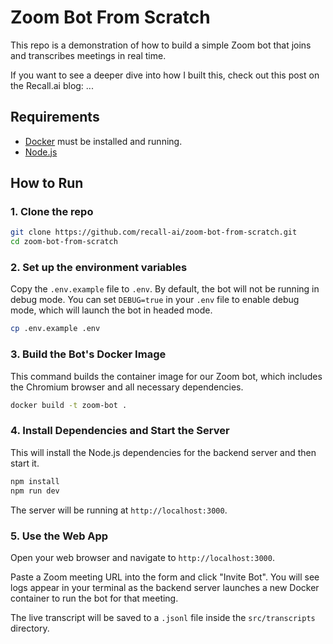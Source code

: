 # Zoom Bot From Scratch

This repo is a demonstration of how to build a simple Zoom bot that joins and transcribes meetings in real time.

If you want to see a deeper dive into how I built this, check out this post on the Recall.ai blog: ...

## Requirements

- [Docker](https://docs.docker.com/get-docker/) must be installed and running.
- [Node.js](https://nodejs.org/en)

## How to Run

### 1. Clone the repo

```bash
git clone https://github.com/recall-ai/zoom-bot-from-scratch.git
cd zoom-bot-from-scratch
```

### 2. Set up the environment variables

Copy the `.env.example` file to `.env`. By default, the bot will not be running in debug mode. You can set `DEBUG=true` in your `.env` file to enable debug mode, which will launch the bot in headed mode.

```bash
cp .env.example .env
```

### 3. Build the Bot's Docker Image

This command builds the container image for our Zoom bot, which includes the Chromium browser and all necessary dependencies.

```bash
docker build -t zoom-bot .
```

### 4. Install Dependencies and Start the Server

This will install the Node.js dependencies for the backend server and then start it.

```bash
npm install
npm run dev
```

The server will be running at `http://localhost:3000`.

### 5. Use the Web App

Open your web browser and navigate to `http://localhost:3000`.

Paste a Zoom meeting URL into the form and click "Invite Bot". You will see logs appear in your terminal as the backend server launches a new Docker container to run the bot for that meeting.

The live transcript will be saved to a `.jsonl` file inside the `src/transcripts` directory.

